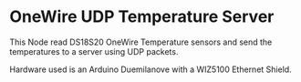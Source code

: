 # OneWire UDP Temperature Server

This Node read DS18S20 OneWire Temperature sensors and send the temperatures to a server using UDP packets.

Hardware used is an Arduino Duemilanove with a WIZ5100 Ethernet Shield.